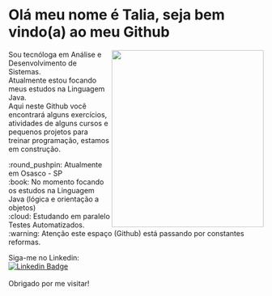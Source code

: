 # Olá meu nome é Talia, seja bem vindo(a) ao meu Github
<img align="right" width="300" height="350" src="https://i.imgur.com/rRds9mZ.png">
 
Sou tecnóloga em Análise e Desenvolvimento de Sistemas.<br>
Atualmente estou focando meus estudos na Linguagem Java.<br>
Aqui neste Github você encontrará alguns exercícios, atividades de alguns cursos e pequenos projetos para treinar programação, estamos em construção.
<p align="left">
:round_pushpin: Atualmente em Osasco - SP <br>
:book: No momento focando os estudos na Linguagem Java (lógica e orientação a objetos) <br>
:cloud: Estudando em paralelo Testes Automatizados. <br>
:warning: Atenção este espaço (Github) está passando por constantes reformas. <br>
<!--🤔 Perturbando galera de Front com dúvidas de React. <br> -->

</p>

Siga-me no Linkedin: <br>
[![Linkedin Badge](https://img.shields.io/badge/-LinkedIn-blue?style=flat-square&logo=Linkedin&logoColor=white&link=https://www.linkedin.com/in/talia-rocha-a645921a4)](https://www.linkedin.com/in/talia-rocha-a645921a4)<br><br>
Obrigado por me visitar!
